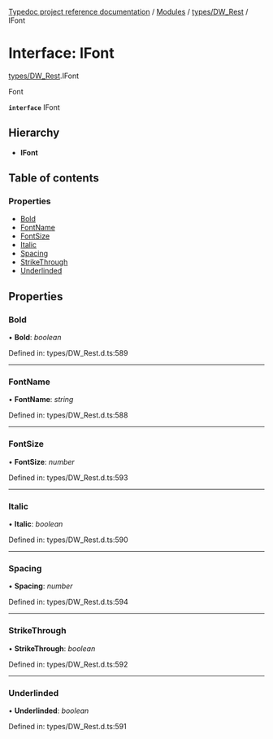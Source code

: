 [Typedoc project reference documentation](../README.md) / [Modules](../modules.md) / [types/DW_Rest](../modules/types_dw_rest.md) / IFont

# Interface: IFont

[types/DW_Rest](../modules/types_dw_rest.md).IFont

Font

**`interface`** IFont

## Hierarchy

* **IFont**

## Table of contents

### Properties

- [Bold](types_dw_rest.ifont.md#bold)
- [FontName](types_dw_rest.ifont.md#fontname)
- [FontSize](types_dw_rest.ifont.md#fontsize)
- [Italic](types_dw_rest.ifont.md#italic)
- [Spacing](types_dw_rest.ifont.md#spacing)
- [StrikeThrough](types_dw_rest.ifont.md#strikethrough)
- [Underlinded](types_dw_rest.ifont.md#underlinded)

## Properties

### Bold

• **Bold**: *boolean*

Defined in: types/DW_Rest.d.ts:589

___

### FontName

• **FontName**: *string*

Defined in: types/DW_Rest.d.ts:588

___

### FontSize

• **FontSize**: *number*

Defined in: types/DW_Rest.d.ts:593

___

### Italic

• **Italic**: *boolean*

Defined in: types/DW_Rest.d.ts:590

___

### Spacing

• **Spacing**: *number*

Defined in: types/DW_Rest.d.ts:594

___

### StrikeThrough

• **StrikeThrough**: *boolean*

Defined in: types/DW_Rest.d.ts:592

___

### Underlinded

• **Underlinded**: *boolean*

Defined in: types/DW_Rest.d.ts:591

